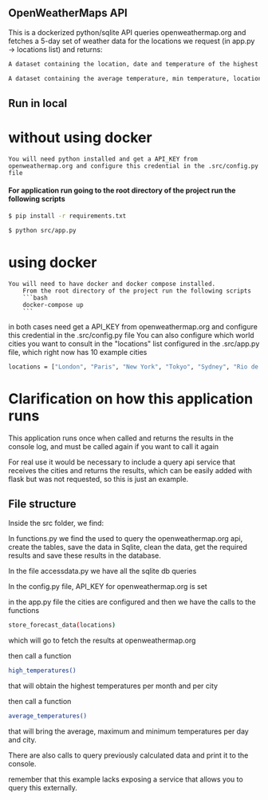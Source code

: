 ## OpenWeatherMaps API

This is a dockerized python/sqlite API queries openweathermap.org and fetches a 5-day set of weather data for the locations we request (in app.py -> locations list) and returns:

```bash
A dataset containing the location, date and temperature of the highest temperatures reported by location and month.

A dataset containing the average temperature, min temperature, location of min temperature, and location of max temperature per day.
```

## Run in local

# without using docker
    You will need python installed and get a API_KEY from openweathermap.org and configure this credential in the .src/config.py file

#### For application run going to the root directory of the project run the following scripts

```bash
$ pip install -r requirements.txt
```
```bash
$ python src/app.py
```
# using docker
    You will need to have docker and docker compose installed.
        From the root directory of the project run the following scripts
        ```bash
        docker-compose up
        ```
in both cases need get a API_KEY from openweathermap.org and configure this credential in the .src/config.py file
You can also configure which world cities you want to consult in the "locations" list configured in the .src/app.py file, which right now has 10 example cities

```bash
locations = ["London", "Paris", "New York", "Tokyo", "Sydney", "Rio de Janeiro", "Mumbai", "Shanghai", "Moscow", "Cape Town"]
```
# Clarification on how this application runs 
This application runs once when called and returns the results in the console log, and must be called again if you want to call it again

For real use it would be necessary to include a query api service that receives the cities and returns the results, which can be easily added with flask but was not requested, so this is just an example.

## File structure
Inside the src folder, we find:

In functions.py we find the used to query the openweathermap.org api, create the tables, save the data in Sqlite, clean the data, get the required results and save these results in the database.

In the file accessdata.py we have all the sqlite db queries

In the config.py file, API_KEY for openweathermap.org is set

in the app.py file the cities are configured and then we have the calls to the functions
```bash
store_forecast_data(locations)
```
which will go to fetch the results at openweathermap.org 

then call a function
```bash
high_temperatures()
```
that will obtain the highest temperatures per month and per city

then call a function
```bash
average_temperatures()
```
that will bring the average, maximum and minimum temperatures per day and city. 

There are also calls to query previously calculated data and print it to the console.

remember that this example lacks exposing a service that allows you to query this externally.




